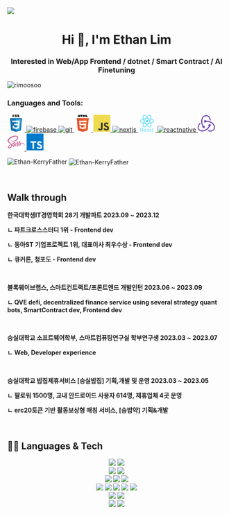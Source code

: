 <img src="https://capsule-render.vercel.app/api?type=waving&color=auto&height=300&section=header" />

<h1 align="center">Hi 👋, I'm Ethan Lim</h1>
<h3 align="center">Interested in Web/App Frontend / dotnet / Smart Contract / AI Finetuning</h3>

<p align="left"> <img src="https://komarev.com/ghpvc/?username=rimoosoo&label=Profile%20views&color=0e75b6&style=flat" alt="rimoosoo" /> </p>

<p align="left">
</p>

<h3 align="left">Languages and Tools:</h3>
<p align="left"> <a href="https://www.w3schools.com/css/" target="_blank" rel="noreferrer"> <img src="https://raw.githubusercontent.com/devicons/devicon/master/icons/css3/css3-original-wordmark.svg" alt="css3" width="40" height="40"/> </a> <a href="https://firebase.google.com/" target="_blank" rel="noreferrer"> <img src="https://www.vectorlogo.zone/logos/firebase/firebase-icon.svg" alt="firebase" width="40" height="40"/> </a> <a href="https://git-scm.com/" target="_blank" rel="noreferrer"> <img src="https://www.vectorlogo.zone/logos/git-scm/git-scm-icon.svg" alt="git" width="40" height="40"/> </a> <a href="https://www.w3.org/html/" target="_blank" rel="noreferrer"> <img src="https://raw.githubusercontent.com/devicons/devicon/master/icons/html5/html5-original-wordmark.svg" alt="html5" width="40" height="40"/> </a> <a href="https://developer.mozilla.org/en-US/docs/Web/JavaScript" target="_blank" rel="noreferrer"> <img src="https://raw.githubusercontent.com/devicons/devicon/master/icons/javascript/javascript-original.svg" alt="javascript" width="40" height="40"/> </a> <a href="https://nextjs.org/" target="_blank" rel="noreferrer"> <img src="https://cdn.worldvectorlogo.com/logos/nextjs-2.svg" alt="nextjs" width="40" height="40"/> </a> <a href="https://reactjs.org/" target="_blank" rel="noreferrer"> <img src="https://raw.githubusercontent.com/devicons/devicon/master/icons/react/react-original-wordmark.svg" alt="react" width="40" height="40"/> </a> <a href="https://reactnative.dev/" target="_blank" rel="noreferrer"> <img src="https://reactnative.dev/img/header_logo.svg" alt="reactnative" width="40" height="40"/> </a> <a href="https://redux.js.org" target="_blank" rel="noreferrer"> <img src="https://raw.githubusercontent.com/devicons/devicon/master/icons/redux/redux-original.svg" alt="redux" width="40" height="40"/> </a> <a href="https://sass-lang.com" target="_blank" rel="noreferrer"> <img src="https://raw.githubusercontent.com/devicons/devicon/master/icons/sass/sass-original.svg" alt="sass" width="40" height="40"/> </a> <a href="https://www.typescriptlang.org/" target="_blank" rel="noreferrer"> <img src="https://raw.githubusercontent.com/devicons/devicon/master/icons/typescript/typescript-original.svg" alt="typescript" width="40" height="40"/> </a> </p>

<p><img align="left" src="https://github-readme-stats.vercel.app/api/top-langs?username=Ethan-KerryFather&show_icons=true&locale=en&layout=compact" alt="Ethan-KerryFather" /></p>

<p>&nbsp;<img align="center" src="https://github-readme-stats.vercel.app/api?username=Ethan-KerryFather&show_icons=true&locale=en" alt="Ethan-KerryFather" /></p>



<br/>
<h2>Walk through</h2>
<b><p>한국대학생IT경영학회 28기 개발파트 2023.09 ~ 2023.12</p><b/>
<p>ㄴ 파트크로스스터디 1위 - Frontend dev</p>
<p>ㄴ 동아ST 기업프로젝트 1위, 대표이사 최우수상 - Frontend dev</p>
<p>ㄴ 큐커톤, 청포도 - Frontend dev</p>
	
<br/>
<b><p>블록웨이브랩스, 스마트컨트랙트/프론트엔드 개발인턴 2023.06 ~ 2023.09</p><b/>
<p>ㄴ QVE defi, decentralized finance service using several strategy quant bots, SmartContract dev, Frontend dev</p>
<br/>
<b><p>숭실대학교 소프트웨어학부, 스마트컴퓨팅연구실 학부연구생 2023.03 ~ 2023.07</p><b/>
<p>ㄴ Web, Developer experience</p>
<br/>
<b><p>숭실대학교 밥집제휴서비스 [숭실밥집] 기획,개발 및 운영 2023.03 ~ 2023.05</p><b/>
<p>ㄴ 팔로워 1500명, 교내 안드로이드 사용자 614명, 제휴업체 4곳 운영</p>
<p>ㄴ erc20토큰 기반 활동보상형 매칭 서비스, [숭밥약] 기획&개발</p>




<br/>
<h2>👨‍💻 Languages & Tech</h2>
<div align="center">
  <img src="https://img.shields.io/badge/HTML5-E34F26?style=flat&logo=HTML5&logoColor=white" />
  <img src="https://img.shields.io/badge/CSS3-1572B6?style=flat&logo=CSS3&logoColor=white" />
  <br/>
  <img src="https://img.shields.io/badge/JavaScript-F7DF1E?style=flat&logo=JavaScript&logoColor=white" />
  <img src="https://img.shields.io/badge/TypeScript-007ACC?style=flat&logo=TypeScript&logoColor=white" />
  <br/>
  <img src="https://img.shields.io/badge/React-61DAFB?style=flat&logo=React&logoColor=white" />
  <img src="https://img.shields.io/badge/Next.js-000000?style=flat&logo=Next.js&logoColor=white" />
  <img src="https://img.shields.io/badge/ReactNative-61DAFB?style=flat&logo=React&logoColor=white" />
  <br/>
  <img src="https://img.shields.io/badge/Redux-764ABC?style=flat&logo=Redux&logoColor=white" />
  <img src="https://img.shields.io/badge/Jotai-764ABC?style=flat&logo=Redux&logoColor=white" />
  <img src="https://img.shields.io/badge/Recoil-464647?style=flat&logo=Recoil&logoColor=white" />
  <img src="https://img.shields.io/badge/Firebase-FFCA28?style=flat&logo=Firebase&logoColor=white" />
  <img src="https://img.shields.io/badge/MUI-0081CB?style=flat&logo=Material-UI&logoColor=white" />
  <br/>
  <img src="https://img.shields.io/badge/Solidity-363636?style=flat&logo=Solidity&logoColor=white" />
  <img src="https://img.shields.io/badge/Remix-000000?style=flat&logo=Remix&logoColor=white" />
  <br/>
  <img src="https://img.shields.io/badge/PHP-777BB4?style=flat&logo=PHP&logoColor=white" />
  <img src="https://img.shields.io/badge/Transformers-FF9900?style=flat&logo=Transformers&logoColor=white" />
</div>

<br/><br/>



